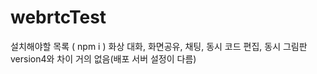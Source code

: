 # webrtcTest

설치해야할 목록 ( npm i )
화상 대화, 화면공유, 채팅, 동시 코드 편집, 동시 그림판
version4와 차이 거의 없음(배포 서버 설정이 다름)

